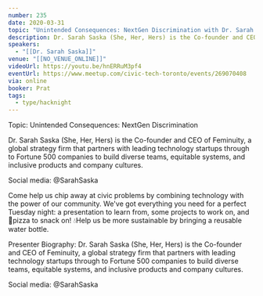 ```yaml
---
number: 235
date: 2020-03-31
topic: "Unintended Consequences: NextGen Discrimination with Dr. Sarah Saska"
description: Dr. Sarah Saska (She, Her, Hers) is the Co-founder and CEO of Feminuity, a global strategy firm that partners with leading technology startups through to Fortune 500 companies to build diverse teams, equitable systems, and inclusive products and company cultures.
speakers:
  - "[[Dr. Sarah Saska]]"
venue: "[[NO_VENUE_ONLINE]]"
videoUrl: https://youtu.be/hnERRuM3pf4
eventUrl: https://www.meetup.com/civic-tech-toronto/events/269070408
via: online
booker: Prat
tags:
  - type/hacknight
---
```

Topic: Unintended Consequences: NextGen Discrimination

Dr. Sarah Saska (She, Her, Hers) is the Co-founder and CEO of Feminuity, a global strategy firm that partners with leading technology startups through to Fortune 500 companies to build diverse teams, equitable systems, and inclusive products and company cultures.

Social media: @SarahSaska

Come help us chip away at civic problems by combining technology with the power of our community. We've got everything you need for a perfect Tuesday night: a presentation to learn from, some projects to work on, and 🍕pizza to snack on! 💧Help us be more sustainable by bringing a reusable water bottle.

Presenter Biography: Dr. Sarah Saska (She, Her, Hers) is the Co-founder and CEO of Feminuity, a global strategy firm that partners with leading technology startups through to Fortune 500 companies to build diverse teams, equitable systems, and inclusive products and company cultures.

Social media: @SarahSaska

